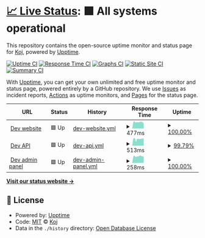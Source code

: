 # [📈 Live Status](https://status.kojdev.com): <!--live status--> **🟩 All systems operational**

This repository contains the open-source uptime monitor and status page for [Koj](https://koj.co/engineering), powered by [Upptime](https://github.com/upptime/upptime).

[![Uptime CI](https://github.com/koj-co/status.kojdev.com/workflows/Uptime%20CI/badge.svg)](https://github.com/upptime/upptime/actions?query=workflow%3A%22Uptime+CI%22)
[![Response Time CI](https://github.com/koj-co/status.kojdev.com/workflows/Response%20Time%20CI/badge.svg)](https://github.com/upptime/upptime/actions?query=workflow%3A%22Response+Time+CI%22)
[![Graphs CI](https://github.com/koj-co/status.kojdev.com/workflows/Graphs%20CI/badge.svg)](https://github.com/upptime/upptime/actions?query=workflow%3A%22Graphs+CI%22)
[![Static Site CI](https://github.com/koj-co/status.kojdev.com/workflows/Static%20Site%20CI/badge.svg)](https://github.com/upptime/upptime/actions?query=workflow%3A%22Static+Site+CI%22)
[![Summary CI](https://github.com/koj-co/status.kojdev.com/workflows/Summary%20CI/badge.svg)](https://github.com/upptime/upptime/actions?query=workflow%3A%22Summary+CI%22)

With [Upptime](https://upptime.js.org), you can get your own unlimited and free uptime monitor and status page, powered entirely by a GitHub repository. We use [Issues](https://github.com/koj-co/status.kojdev.com/issues) as incident reports, [Actions](https://github.com/koj-co/status.kojdev.com/actions) as uptime monitors, and [Pages](https://status.kojdev.com) for the status page.

<!--start: status pages-->
<!-- This summary is generated by Upptime (https://github.com/upptime/upptime) -->
<!-- Do not edit this manually, your changes will be overwritten -->
<!-- prettier-ignore -->
| URL | Status | History | Response Time | Uptime |
| --- | ------ | ------- | ------------- | ------ |
| <img alt="" src="https://favicons.githubusercontent.com/kojdev.com" height="13"> [Dev website](https://kojdev.com) | 🟩 Up | [dev-website.yml](https://github.com/koj-co/status.kojdev.com/commits/HEAD/history/dev-website.yml) | <details><summary><img alt="Response time graph" src="./graphs/dev-website/response-time-week.png" height="20"> 477ms</summary><br><a href="https://status.kojdev.com/history/dev-website"><img alt="Response time 480" src="https://img.shields.io/endpoint?url=https%3A%2F%2Fraw.githubusercontent.com%2Fkoj-co%2Fstatus.kojdev.com%2FHEAD%2Fapi%2Fdev-website%2Fresponse-time.json"></a><br><a href="https://status.kojdev.com/history/dev-website"><img alt="24-hour response time 482" src="https://img.shields.io/endpoint?url=https%3A%2F%2Fraw.githubusercontent.com%2Fkoj-co%2Fstatus.kojdev.com%2FHEAD%2Fapi%2Fdev-website%2Fresponse-time-day.json"></a><br><a href="https://status.kojdev.com/history/dev-website"><img alt="7-day response time 477" src="https://img.shields.io/endpoint?url=https%3A%2F%2Fraw.githubusercontent.com%2Fkoj-co%2Fstatus.kojdev.com%2FHEAD%2Fapi%2Fdev-website%2Fresponse-time-week.json"></a><br><a href="https://status.kojdev.com/history/dev-website"><img alt="30-day response time 473" src="https://img.shields.io/endpoint?url=https%3A%2F%2Fraw.githubusercontent.com%2Fkoj-co%2Fstatus.kojdev.com%2FHEAD%2Fapi%2Fdev-website%2Fresponse-time-month.json"></a><br><a href="https://status.kojdev.com/history/dev-website"><img alt="1-year response time 480" src="https://img.shields.io/endpoint?url=https%3A%2F%2Fraw.githubusercontent.com%2Fkoj-co%2Fstatus.kojdev.com%2FHEAD%2Fapi%2Fdev-website%2Fresponse-time-year.json"></a></details> | <details><summary><a href="https://status.kojdev.com/history/dev-website">100.00%</a></summary><a href="https://status.kojdev.com/history/dev-website"><img alt="All-time uptime 99.96%" src="https://img.shields.io/endpoint?url=https%3A%2F%2Fraw.githubusercontent.com%2Fkoj-co%2Fstatus.kojdev.com%2FHEAD%2Fapi%2Fdev-website%2Fuptime.json"></a><br><a href="https://status.kojdev.com/history/dev-website"><img alt="24-hour uptime 100.00%" src="https://img.shields.io/endpoint?url=https%3A%2F%2Fraw.githubusercontent.com%2Fkoj-co%2Fstatus.kojdev.com%2FHEAD%2Fapi%2Fdev-website%2Fuptime-day.json"></a><br><a href="https://status.kojdev.com/history/dev-website"><img alt="7-day uptime 100.00%" src="https://img.shields.io/endpoint?url=https%3A%2F%2Fraw.githubusercontent.com%2Fkoj-co%2Fstatus.kojdev.com%2FHEAD%2Fapi%2Fdev-website%2Fuptime-week.json"></a><br><a href="https://status.kojdev.com/history/dev-website"><img alt="30-day uptime 99.95%" src="https://img.shields.io/endpoint?url=https%3A%2F%2Fraw.githubusercontent.com%2Fkoj-co%2Fstatus.kojdev.com%2FHEAD%2Fapi%2Fdev-website%2Fuptime-month.json"></a><br><a href="https://status.kojdev.com/history/dev-website"><img alt="1-year uptime 99.96%" src="https://img.shields.io/endpoint?url=https%3A%2F%2Fraw.githubusercontent.com%2Fkoj-co%2Fstatus.kojdev.com%2FHEAD%2Fapi%2Fdev-website%2Fuptime-year.json"></a></details>
| <img alt="" src="https://favicons.githubusercontent.com/api.kojdev.com" height="13"> [Dev API](https://api.kojdev.com) | 🟩 Up | [dev-api.yml](https://github.com/koj-co/status.kojdev.com/commits/HEAD/history/dev-api.yml) | <details><summary><img alt="Response time graph" src="./graphs/dev-api/response-time-week.png" height="20"> 513ms</summary><br><a href="https://status.kojdev.com/history/dev-api"><img alt="Response time 547" src="https://img.shields.io/endpoint?url=https%3A%2F%2Fraw.githubusercontent.com%2Fkoj-co%2Fstatus.kojdev.com%2FHEAD%2Fapi%2Fdev-api%2Fresponse-time.json"></a><br><a href="https://status.kojdev.com/history/dev-api"><img alt="24-hour response time 546" src="https://img.shields.io/endpoint?url=https%3A%2F%2Fraw.githubusercontent.com%2Fkoj-co%2Fstatus.kojdev.com%2FHEAD%2Fapi%2Fdev-api%2Fresponse-time-day.json"></a><br><a href="https://status.kojdev.com/history/dev-api"><img alt="7-day response time 513" src="https://img.shields.io/endpoint?url=https%3A%2F%2Fraw.githubusercontent.com%2Fkoj-co%2Fstatus.kojdev.com%2FHEAD%2Fapi%2Fdev-api%2Fresponse-time-week.json"></a><br><a href="https://status.kojdev.com/history/dev-api"><img alt="30-day response time 524" src="https://img.shields.io/endpoint?url=https%3A%2F%2Fraw.githubusercontent.com%2Fkoj-co%2Fstatus.kojdev.com%2FHEAD%2Fapi%2Fdev-api%2Fresponse-time-month.json"></a><br><a href="https://status.kojdev.com/history/dev-api"><img alt="1-year response time 547" src="https://img.shields.io/endpoint?url=https%3A%2F%2Fraw.githubusercontent.com%2Fkoj-co%2Fstatus.kojdev.com%2FHEAD%2Fapi%2Fdev-api%2Fresponse-time-year.json"></a></details> | <details><summary><a href="https://status.kojdev.com/history/dev-api">99.79%</a></summary><a href="https://status.kojdev.com/history/dev-api"><img alt="All-time uptime 99.00%" src="https://img.shields.io/endpoint?url=https%3A%2F%2Fraw.githubusercontent.com%2Fkoj-co%2Fstatus.kojdev.com%2FHEAD%2Fapi%2Fdev-api%2Fuptime.json"></a><br><a href="https://status.kojdev.com/history/dev-api"><img alt="24-hour uptime 100.00%" src="https://img.shields.io/endpoint?url=https%3A%2F%2Fraw.githubusercontent.com%2Fkoj-co%2Fstatus.kojdev.com%2FHEAD%2Fapi%2Fdev-api%2Fuptime-day.json"></a><br><a href="https://status.kojdev.com/history/dev-api"><img alt="7-day uptime 99.79%" src="https://img.shields.io/endpoint?url=https%3A%2F%2Fraw.githubusercontent.com%2Fkoj-co%2Fstatus.kojdev.com%2FHEAD%2Fapi%2Fdev-api%2Fuptime-week.json"></a><br><a href="https://status.kojdev.com/history/dev-api"><img alt="30-day uptime 98.80%" src="https://img.shields.io/endpoint?url=https%3A%2F%2Fraw.githubusercontent.com%2Fkoj-co%2Fstatus.kojdev.com%2FHEAD%2Fapi%2Fdev-api%2Fuptime-month.json"></a><br><a href="https://status.kojdev.com/history/dev-api"><img alt="1-year uptime 99.00%" src="https://img.shields.io/endpoint?url=https%3A%2F%2Fraw.githubusercontent.com%2Fkoj-co%2Fstatus.kojdev.com%2FHEAD%2Fapi%2Fdev-api%2Fuptime-year.json"></a></details>
| <img alt="" src="https://favicons.githubusercontent.com/admin.kojdev.com" height="13"> [Dev admin panel](https://admin.kojdev.com) | 🟩 Up | [dev-admin-panel.yml](https://github.com/koj-co/status.kojdev.com/commits/HEAD/history/dev-admin-panel.yml) | <details><summary><img alt="Response time graph" src="./graphs/dev-admin-panel/response-time-week.png" height="20"> 258ms</summary><br><a href="https://status.kojdev.com/history/dev-admin-panel"><img alt="Response time 281" src="https://img.shields.io/endpoint?url=https%3A%2F%2Fraw.githubusercontent.com%2Fkoj-co%2Fstatus.kojdev.com%2FHEAD%2Fapi%2Fdev-admin-panel%2Fresponse-time.json"></a><br><a href="https://status.kojdev.com/history/dev-admin-panel"><img alt="24-hour response time 272" src="https://img.shields.io/endpoint?url=https%3A%2F%2Fraw.githubusercontent.com%2Fkoj-co%2Fstatus.kojdev.com%2FHEAD%2Fapi%2Fdev-admin-panel%2Fresponse-time-day.json"></a><br><a href="https://status.kojdev.com/history/dev-admin-panel"><img alt="7-day response time 258" src="https://img.shields.io/endpoint?url=https%3A%2F%2Fraw.githubusercontent.com%2Fkoj-co%2Fstatus.kojdev.com%2FHEAD%2Fapi%2Fdev-admin-panel%2Fresponse-time-week.json"></a><br><a href="https://status.kojdev.com/history/dev-admin-panel"><img alt="30-day response time 274" src="https://img.shields.io/endpoint?url=https%3A%2F%2Fraw.githubusercontent.com%2Fkoj-co%2Fstatus.kojdev.com%2FHEAD%2Fapi%2Fdev-admin-panel%2Fresponse-time-month.json"></a><br><a href="https://status.kojdev.com/history/dev-admin-panel"><img alt="1-year response time 281" src="https://img.shields.io/endpoint?url=https%3A%2F%2Fraw.githubusercontent.com%2Fkoj-co%2Fstatus.kojdev.com%2FHEAD%2Fapi%2Fdev-admin-panel%2Fresponse-time-year.json"></a></details> | <details><summary><a href="https://status.kojdev.com/history/dev-admin-panel">100.00%</a></summary><a href="https://status.kojdev.com/history/dev-admin-panel"><img alt="All-time uptime 99.96%" src="https://img.shields.io/endpoint?url=https%3A%2F%2Fraw.githubusercontent.com%2Fkoj-co%2Fstatus.kojdev.com%2FHEAD%2Fapi%2Fdev-admin-panel%2Fuptime.json"></a><br><a href="https://status.kojdev.com/history/dev-admin-panel"><img alt="24-hour uptime 100.00%" src="https://img.shields.io/endpoint?url=https%3A%2F%2Fraw.githubusercontent.com%2Fkoj-co%2Fstatus.kojdev.com%2FHEAD%2Fapi%2Fdev-admin-panel%2Fuptime-day.json"></a><br><a href="https://status.kojdev.com/history/dev-admin-panel"><img alt="7-day uptime 100.00%" src="https://img.shields.io/endpoint?url=https%3A%2F%2Fraw.githubusercontent.com%2Fkoj-co%2Fstatus.kojdev.com%2FHEAD%2Fapi%2Fdev-admin-panel%2Fuptime-week.json"></a><br><a href="https://status.kojdev.com/history/dev-admin-panel"><img alt="30-day uptime 99.95%" src="https://img.shields.io/endpoint?url=https%3A%2F%2Fraw.githubusercontent.com%2Fkoj-co%2Fstatus.kojdev.com%2FHEAD%2Fapi%2Fdev-admin-panel%2Fuptime-month.json"></a><br><a href="https://status.kojdev.com/history/dev-admin-panel"><img alt="1-year uptime 99.96%" src="https://img.shields.io/endpoint?url=https%3A%2F%2Fraw.githubusercontent.com%2Fkoj-co%2Fstatus.kojdev.com%2FHEAD%2Fapi%2Fdev-admin-panel%2Fuptime-year.json"></a></details>

<!--end: status pages-->

[**Visit our status website →**](https://status.kojdev.com)

## 📄 License

- Powered by: [Upptime](https://github.com/upptime/upptime)
- Code: [MIT](./LICENSE) © [Koj](https://koj.co/engineering)
- Data in the `./history` directory: [Open Database License](https://opendatacommons.org/licenses/odbl/1-0/)
